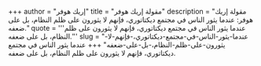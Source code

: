 +++
author = "إريك هوفر"
title = "مقولة إريك هوفر"
description = "مقولة إريك هوفر: عندما يثور الناس في مجتمع ديكتاتوري، فإنهم لا يثورون على ظلم النظام، بل على ضعفه."
quote = '''عندما يثور الناس في مجتمع ديكتاتوري، فإنهم لا يثورون على ظلم النظام، بل على ضعفه.'''
slug = "عندما-يثور-الناس-في-مجتمع-ديكتاتوري،-فإنهم-لا-يثورون-على-ظلم-النظام،-بل-على-ضعفه"
+++
عندما يثور الناس في مجتمع ديكتاتوري، فإنهم لا يثورون على ظلم النظام، بل على ضعفه.
